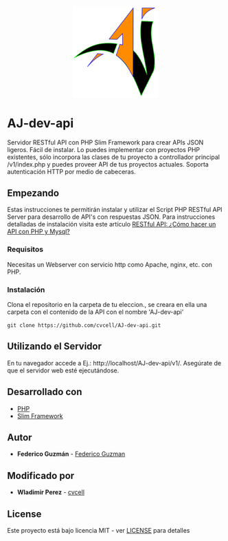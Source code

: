 <p align="center">
    <img src="assets/img/AJ.svg" width="200" title="images">
</p>

# AJ-dev-api

Servidor RESTful API con PHP Slim Framework para crear APIs JSON ligeros. Fácil de instalar. Lo puedes implementar con proyectos PHP existentes, sólo incorpora las clases de tu proyecto a controllador principal /v1/index.php y puedes proveer API de tus proyectos actuales. Soporta autenticación HTTP por medio de cabeceras.

## Empezando

Estas instrucciones te permitirán instalar y utilizar el Script PHP RESTful API Server para desarrollo de API's con respuestas JSON. Para instrucciones detalladas de instalación visita este artículo [RESTful API: ¿Cómo hacer un API con PHP y Mysql?](http://www.weblantropia.com/2016/08/30/restful-api-api-php-mysql/)

### Requisitos

Necesitas un Webserver con servicio http como Apache, nginx, etc. con PHP.

### Instalación

Clona el repositorio en la carpeta de tu eleccion., se creara en ella una carpeta con el contenido de la API con el nombre 'AJ-dev-api'

```
git clone https://github.com/cvcell/AJ-dev-api.git
```

## Utilizando el Servidor

En tu navegador accede a Ej.: http://localhost/AJ-dev-api/v1/. Asegúrate de que el servidor web esté ejecutándose.

## Desarrollado con

- [PHP](http://php.net)
- [Slim Framework](https://github.com/slimphp/Slim)

## Autor

- **Federico Guzmán** - [Federico Guzman](http://about.me/federicoguzman)

## Modificado por

- **Wladimir Perez** - [cvcell](http://github.com/cvcell)

## License

Este proyecto está bajo licencia MIT - ver [LICENSE](https://github.com/weblantropia/RESTful-API-Server/blob/master/LICENSE) para detalles
